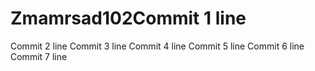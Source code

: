 # Zmamrsad102Commit 1 line
Commit 2 line
Commit 3 line
Commit 4 line
Commit 5 line
Commit 6 line
Commit 7 line
